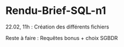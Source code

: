 # Rendu-Brief-SQL-n1

22.02, 11h : Création des différents fichiers 

Reste à faire : Requêtes bonus + choix SGBDR